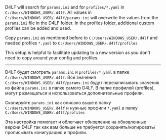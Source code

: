 D4LF will search for `params.ini` and for `profiles/*.yaml` in `C:/Users/WINDOWS_USER/.d4lf`.
All values in `C:/Users/WINDOWS_USER/.d4lf/params.ini` will overwrite the values from the `params.ini` file in the D4LF folder.
In the profiles folder, additional custom profiles can be added and used.

Copy `params.ini` as mentioned before to `C:/Users/WINDOWS_USER/.d4lf`
and needed profiles `*.yaml` to `C:/Users/WINDOWS_USER/.d4lf/profiles`

This setup is helpful to facilitate updating to a new version as you don't need to copy around your config and profiles.

-------------------------
D4LF будет смотреть `params.ini` и  `profiles/*.yaml` в папке `C:/Users/WINDOWS_USER/.d4lf`.
Все значения `C:/Users/WINDOWS_USER/.d4lf/params.ini` будут перезаписывать значения из файла `params.ini` в папке самого D4LF.
В папке профилей (profiles), могут размещаться и использоваться дополнительные профили.

Скопируйте `params.ini` как описано выше в папку `C:/Users/WINDOWS_USER/.d4lf`
и нужные профили `*.yaml` в папку `C:/Users/WINDOWS_USER/.d4lf/profiles`

Эта настройка помогает и облегчает обновление на обновленные версии D4LF так как вам больше не требуется сохранять/копировать/прописывать конигурацию и профили.

